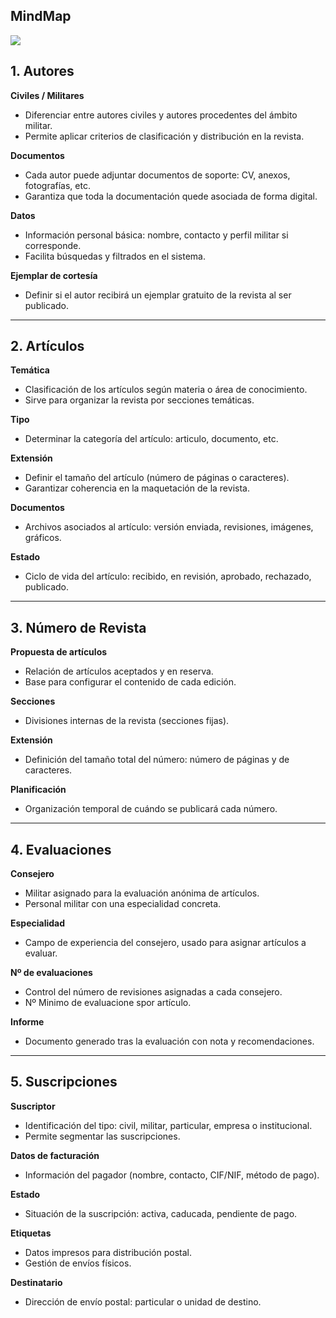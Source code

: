 ## MindMap

![](Imágenes/MindMap.jpg)

## 1. Autores

**Civiles / Militares**

* Diferenciar entre autores civiles y autores procedentes del ámbito militar.
* Permite aplicar criterios de clasificación y distribución en la revista.

**Documentos**

* Cada autor puede adjuntar documentos de soporte: CV, anexos, fotografías, etc.
* Garantiza que toda la documentación quede asociada de forma digital.

**Datos**

* Información personal básica: nombre, contacto y perfil militar si corresponde.
* Facilita búsquedas y filtrados en el sistema.

**Ejemplar de cortesía**

* Definir si el autor recibirá un ejemplar gratuito de la revista al ser publicado.

---

## 2. Artículos

**Temática**

* Clasificación de los artículos según materia o área de conocimiento.
* Sirve para organizar la revista por secciones temáticas.

**Tipo**

* Determinar la categoría del artículo: articulo, documento, etc.

**Extensión**

* Definir el tamaño del artículo (número de páginas o caracteres).
* Garantizar coherencia en la maquetación de la revista.

**Documentos**

* Archivos asociados al artículo: versión enviada, revisiones, imágenes, gráficos.

**Estado**

* Ciclo de vida del artículo: recibido, en revisión, aprobado, rechazado, publicado.

---

## 3. Número de Revista

**Propuesta de artículos**

* Relación de artículos aceptados y en reserva.
* Base para configurar el contenido de cada edición.

**Secciones**

* Divisiones internas de la revista (secciones fijas).

**Extensión**

* Definición del tamaño total del número: número de páginas y de caracteres.

**Planificación**

* Organización temporal de cuándo se publicará cada número.

---

## 4. Evaluaciones

**Consejero**

* Militar asignado para la evaluación anónima de artículos.
* Personal militar con una especialidad concreta.

**Especialidad**

* Campo de experiencia del consejero, usado para asignar artículos a evaluar.

**Nº de evaluaciones**

* Control del número de revisiones asignadas a cada consejero.
* Nº Minimo de evaluacione spor artículo.

**Informe**

* Documento generado tras la evaluación con nota y recomendaciones.

---

## 5. Suscripciones

**Suscriptor**

* Identificación del tipo: civil, militar, particular, empresa o institucional.
* Permite segmentar las suscripciones.

**Datos de facturación**

* Información del pagador (nombre, contacto, CIF/NIF, método de pago).

**Estado**

* Situación de la suscripción: activa, caducada, pendiente de pago.

**Etiquetas**

* Datos impresos para distribución postal.
* Gestión de envíos físicos.

**Destinatario**

* Dirección de envío postal: particular o unidad de destino.


